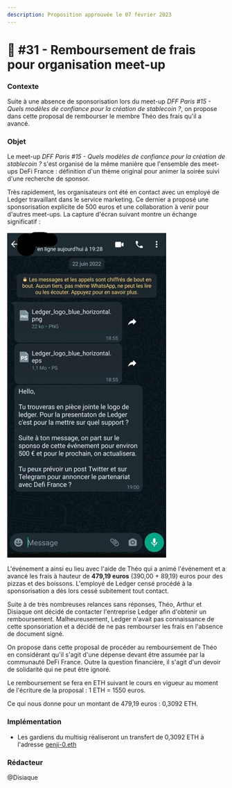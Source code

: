 ```yaml
---
description: Proposition approuvée le 07 février 2023
---
```


# 📜 #31 - Remboursement de frais pour organisation meet-up

### Contexte

Suite à une absence de sponsorisation lors du meet-up _DFF Paris #15 - Quels modèles de confiance pour la création de stablecoin ?_, on propose dans cette proposal de rembourser le membre Théo des frais qu'il a avancé.

### Objet

Le meet-up _DFF Paris #15 - Quels modèles de confiance pour la création de stablecoin ?_ s'est organisé de la même manière que l'ensemble des meet-ups DeFi France : définition d'un thème original pour animer la soirée suivi d'une recherche de sponsor.

Très rapidement, les organisateurs ont été en contact avec un employé de Ledger travaillant dans le service marketing. Ce dernier a proposé une sponsorisation explicite de 500 euros et une collaboration à venir pour d'autres meet-ups. La capture d'écran suivant montre un échange significatif :

![](../../.gitbook/assets/image.png)

L'événement a ainsi eu lieu avec l'aide de Théo qui a animé l'événement et a avancé les frais à hauteur de **479,19 euros** (390,00 + 89,19) euros pour des pizzas et des boissons. L'employé de Ledger censé procédé à la sponsorisation a dès lors cessé subitement tout contact.

Suite à de très nombreuses relances sans réponses, Théo, Arthur et Disiaque ont décidé de contacter l'entreprise Ledger afin d'obtenir un remboursement. Malheureusement, Ledger n'avait pas connaissance de cette sponsoriation et a décidé de ne pas rembourser les frais en l'absence de document signé.

On propose dans cette proposal de procéder au remboursement de Théo en considérant qu'il s'agit d'une dépense devant être assumée par la communauté DeFi France. Outre la question financière, il s'agit d'un devoir de solidarité qui ne peut être ignoré.

Le remboursement se fera en ETH suivant le cours en vigueur au moment de l'écriture de la proposal : 1 ETH = 1550 euros.

Ce qui nous donne pour un montant de 479,19 euros : 0,3092 ETH.

### Implémentation

* Les gardiens du multisig réaliseront un transfert de 0,3092 ETH à l'adresse [genji-0.eth](https://etherscan.io/address/0x1f09ae37d2efa0593039544b1dd0eed73d97b66f)

### Rédacteur

@Disiaque
